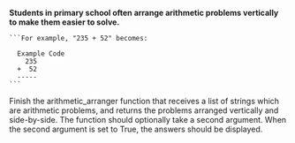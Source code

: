 **Students in primary school often arrange arithmetic problems vertically to make them easier to solve.**

    ```For example, "235 + 52" becomes:
    
      Example Code
        235
      +  52
      -----
    ```
Finish the arithmetic_arranger function that receives a list of strings which are arithmetic problems, and returns the problems arranged vertically and side-by-side. The function should optionally take a second argument. When the second argument is set to True, the answers should be displayed.

